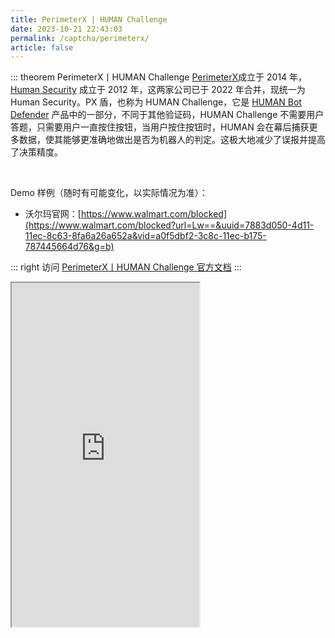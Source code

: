 ```yaml
---
title: PerimeterX | HUMAN Challenge
date: 2023-10-21 22:43:03
permalink: /captcha/perimeterx/
article: false
---
```


::: theorem PerimeterX丨HUMAN Challenge
[PerimeterX](https://www.perimeterx.com/)成立于 2014 年，[Human Security](https://www.humansecurity.com/) 成立于 2012 年，这两家公司已于 2022 年合并，现统一为 Human Security。PX 盾，也称为 HUMAN Challenge，它是 [HUMAN Bot Defender](https://www.humansecurity.com/products/human-bot-defender) 产品中的一部分，不同于其他验证码，HUMAN Challenge 不需要用户答题，只需要用户一直按住按钮，当用户按住按钮时，HUMAN 会在幕后捕获更多数据，使其能够更准确地做出是否为机器人的判定。这极大地减少了误报并提高了决策精度。

<br>

Demo 样例（随时有可能变化，以实际情况为准）：
<br>

- 沃尔玛官网：[https://www.walmart.com/blocked](https://www.walmart.com/blocked?url=Lw==&uuid=7883d050-4d11-11ec-8c63-8fa6a26a652a&vid=a0f5dbf2-3c8c-11ec-b175-787445664d76&g=b)<Badge text="本页使用" type="error" vertical="middle"/>

::: right
访问 [PerimeterX丨HUMAN Challenge 官方文档](https://edocs.humansecurity.com/docs/human-challenge)
:::

<iframe src="https://www.walmart.com/blocked?url=Lw==&uuid=7883d050-4d11-11ec-8c63-8fa6a26a652a&vid=a0f5dbf2-3c8c-11ec-b175-787445664d76&g=b" height="550px" scrolling="no"></iframe>
